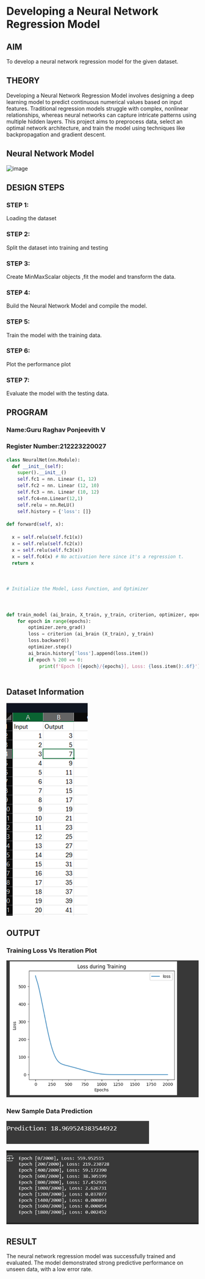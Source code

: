 # Developing a Neural Network Regression Model

## AIM

To develop a neural network regression model for the given dataset.

## THEORY

Developing a Neural Network Regression Model involves designing a deep learning model to predict continuous numerical values based on input features. Traditional regression models struggle with complex, nonlinear relationships, whereas neural networks can capture intricate patterns using multiple hidden layers. This project aims to preprocess data, select an optimal network architecture, and train the model using techniques like backpropagation and gradient descent.
## Neural Network Model

![image](https://github.com/user-attachments/assets/9e363b72-9ed2-4ff9-bbb8-6fe82e059b2a)

  

## DESIGN STEPS

### STEP 1:

Loading the dataset

### STEP 2:

Split the dataset into training and testing

### STEP 3:

Create MinMaxScalar objects ,fit the model and transform the data.

### STEP 4:

Build the Neural Network Model and compile the model.

### STEP 5:

Train the model with the training data.

### STEP 6:

Plot the performance plot

### STEP 7:

Evaluate the model with the testing data.

## PROGRAM
### Name:Guru Raghav Ponjeevith V
### Register Number:212223220027
```python
class NeuralNet(nn.Module):
  def __init__(self):
    super().__init__()
    self.fc1 = nn. Linear (1, 12)
    self.fc2 = nn. Linear (12, 10)
    self.fc3 = nn. Linear (10, 12)
    self.fc4=nn.Linear(12,1)
    self.relu = nn.ReLU()
    self.history = {'loss': []}

def forward(self, x):

  x = self.relu(self.fc1(x))
  x = self.relu(self.fc2(x))
  x = self.relu(self.fc3(x))
  x = self.fc4(x) # No activation here since it's a regression t.
  return x



# Initialize the Model, Loss Function, and Optimizer



def train_model (ai_brain, X_train, y_train, criterion, optimizer, epochs=2000):
    for epoch in range(epochs):
        optimizer.zero_grad()
        loss = criterion (ai_brain (X_train), y_train)
        loss.backward()
        optimizer.step()
        ai_brain.history['loss'].append(loss.item())
        if epoch % 200 == 0:
            print(f'Epoch [{epoch}/{epochs}], Loss: {loss.item():.6f}')



```
## Dataset Information


![alt text](image.png)



## OUTPUT

### Training Loss Vs Iteration Plot


![alt text](image-1.png)

### New Sample Data Prediction
![alt text](image-2.png)

![alt text](image-3.png)
## RESULT

The neural network regression model was successfully trained and evaluated. The model demonstrated strong predictive performance on unseen data, with a low error rate.

